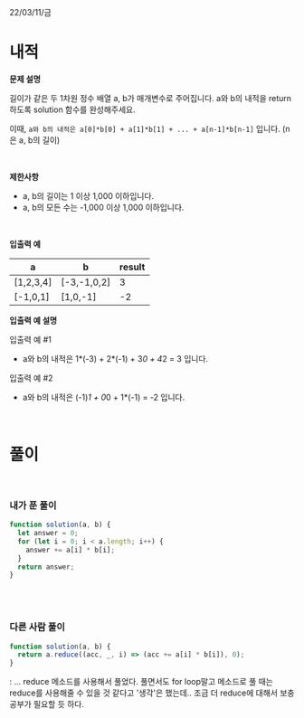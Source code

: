 22/03/11/금

<h1>내적</h1>

<strong>문제 설명</strong>

길이가 같은 두 1차원 정수 배열 a, b가 매개변수로 주어집니다. a와 b의 내적을 return 하도록 solution 함수를 완성해주세요.

이때, `a와 b의 내적은 a[0]*b[0] + a[1]*b[1] + ... + a[n-1]*b[n-1]` 입니다. (n은 a, b의 길이)

<br>

<strong>제한사항</strong>

- a, b의 길이는 1 이상 1,000 이하입니다.
- a, b의 모든 수는 -1,000 이상 1,000 이하입니다.

<br>

<strong>입출력 예</strong>

| a         | b           | result |
| --------- | ----------- | ------ |
| [1,2,3,4] | [-3,-1,0,2] | 3      |
| [-1,0,1]  | [1,0,-1]    | -2     |

<strong>입출력 예 설명</strong>

입출력 예 #1

- a와 b의 내적은 1*(-3) + 2*(-1) + 3*0 + 4*2 = 3 입니다.

입출력 예 #2

- a와 b의 내적은 (-1)*1 + 0*0 + 1\*(-1) = -2 입니다.

<br>

<h1>풀이</h1>

<br>
<h3>내가 푼 풀이</h3>

```javascript
function solution(a, b) {
  let answer = 0;
  for (let i = 0; i < a.length; i++) {
    answer += a[i] * b[i];
  }
  return answer;
}
```

<br>
<br>
<h3>다른 사람 풀이</h3>

```javascript
function solution(a, b) {
  return a.reduce((acc, _, i) => (acc += a[i] * b[i]), 0);
}
```

: ... reduce 메소드를 사용해서 풀었다. 풀면서도 for loop말고 메소드로 풀 때는 reduce를 사용해줄 수 있을 것 같다고 '생각'은 했는데.. 조금 더 reduce에 대해서 보충 공부가 필요할 듯 하다.
